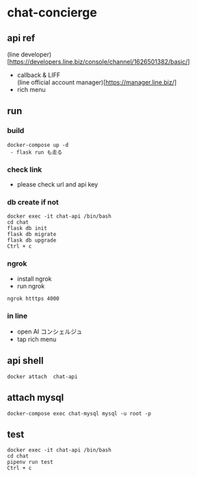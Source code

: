 # chat-concierge

## api ref
(line developer)[https://developers.line.biz/console/channel/1626501382/basic/]  
 - callback & LIFF  
(line official account manager)[https://manager.line.biz/]  
 - rich menu  

## run
### build
```
docker-compose up -d
 - flask run も走る
```

### check link
 - please check url and api key

### db create if not
```
docker exec -it chat-api /bin/bash
cd chat
flask db init
flask db migrate
flask db upgrade
Ctrl + c
```

### ngrok
 - install ngrok
 - run ngrok
 ```
 ngrok htttps 4000
 ```

### in line
 - open AI コンシェルジュ
 - tap rich menu

## api shell
```
docker attach  chat-api
```

## attach mysql
```
docker-compose exec chat-mysql mysql -u root -p
```

## test
```
docker exec -it chat-api /bin/bash
cd chat
pipenv run test
Ctrl + c
```